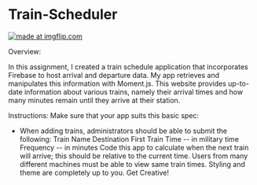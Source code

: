 # Train-Scheduler

<a href="https://imgflip.com/gif/2l05ur"><img src="https://i.imgflip.com/2l05ur.gif" title="made at imgflip.com"/></a>

Overview:

In this assignment, I created a train schedule application that incorporates Firebase to host arrival and departure data. My app retrieves and manipulates this information with Moment.js. This website provides up-to-date information about various trains, namely their arrival times and how many minutes remain until they arrive at their station.

Instructions:
Make sure that your app suits this basic spec:


- When adding trains, administrators should be able to submit the following:
Train Name
Destination 
First Train Time -- in military time
Frequency -- in minutes
Code this app to calculate when the next train will arrive; this should be relative to the current time.
Users from many different machines must be able to view same train times.
Styling and theme are completely up to you. Get Creative!



